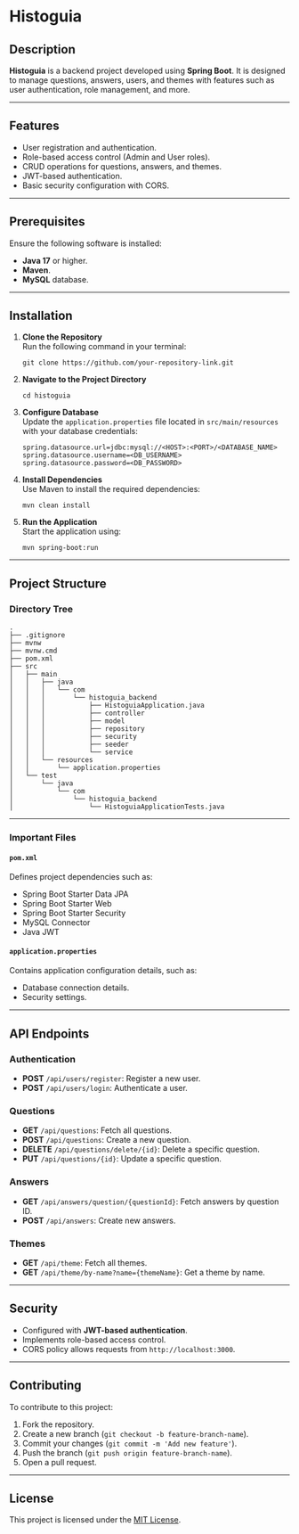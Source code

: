 # Histoguia

## Description
**Histoguia** is a backend project developed using **Spring Boot**. It is designed to manage questions, answers, users, and themes with features such as user authentication, role management, and more.

---

## Features
- User registration and authentication.
- Role-based access control (Admin and User roles).
- CRUD operations for questions, answers, and themes.
- JWT-based authentication.
- Basic security configuration with CORS.

---

## Prerequisites
Ensure the following software is installed:
- **Java 17** or higher.
- **Maven**.
- **MySQL** database.

---

## Installation

1. **Clone the Repository**  
   Run the following command in your terminal:  
   ```  
   git clone https://github.com/your-repository-link.git  
   ```  

2. **Navigate to the Project Directory**  
   ```  
   cd histoguia  
   ```  

3. **Configure Database**  
   Update the `application.properties` file located in `src/main/resources` with your database credentials:  
   ```  
   spring.datasource.url=jdbc:mysql://<HOST>:<PORT>/<DATABASE_NAME>  
   spring.datasource.username=<DB_USERNAME>  
   spring.datasource.password=<DB_PASSWORD>  
   ```  

4. **Install Dependencies**  
   Use Maven to install the required dependencies:  
   ```  
   mvn clean install  
   ```  

5. **Run the Application**  
   Start the application using:  
   ```  
   mvn spring-boot:run  
   ```  

---

## Project Structure

### Directory Tree
```
.
├── .gitignore
├── mvnw
├── mvnw.cmd
├── pom.xml
├── src
│   ├── main
│   │   ├── java
│   │   │   └── com
│   │   │       └── histoguia_backend
│   │   │           ├── HistoguiaApplication.java
│   │   │           ├── controller
│   │   │           ├── model
│   │   │           ├── repository
│   │   │           ├── security
│   │   │           ├── seeder
│   │   │           └── service
│   │   └── resources
│   │       └── application.properties
│   └── test
│       └── java
│           └── com
│               └── histoguia_backend
│                   └── HistoguiaApplicationTests.java
```

---

### Important Files

#### `pom.xml`
Defines project dependencies such as:
- Spring Boot Starter Data JPA
- Spring Boot Starter Web
- Spring Boot Starter Security
- MySQL Connector
- Java JWT

#### `application.properties`
Contains application configuration details, such as:
- Database connection details.
- Security settings.

---

## API Endpoints

### Authentication
- **POST** `/api/users/register`: Register a new user.
- **POST** `/api/users/login`: Authenticate a user.

### Questions
- **GET** `/api/questions`: Fetch all questions.
- **POST** `/api/questions`: Create a new question.
- **DELETE** `/api/questions/delete/{id}`: Delete a specific question.
- **PUT** `/api/questions/{id}`: Update a specific question.

### Answers
- **GET** `/api/answers/question/{questionId}`: Fetch answers by question ID.
- **POST** `/api/answers`: Create new answers.

### Themes
- **GET** `/api/theme`: Fetch all themes.
- **GET** `/api/theme/by-name?name={themeName}`: Get a theme by name.

---

## Security
- Configured with **JWT-based authentication**.
- Implements role-based access control.
- CORS policy allows requests from `http://localhost:3000`.

---

## Contributing
To contribute to this project:
1. Fork the repository.
2. Create a new branch (`git checkout -b feature-branch-name`).
3. Commit your changes (`git commit -m 'Add new feature'`).
4. Push the branch (`git push origin feature-branch-name`).
5. Open a pull request.

---

## License
This project is licensed under the [MIT License](LICENSE).
